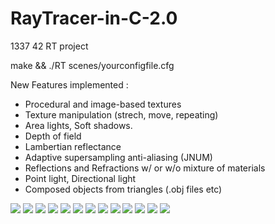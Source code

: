 # RayTracer-in-C-2.0
1337 42 RT project

make && ./RT scenes/yourconfigfile.cfg

New Features implemented :
- Procedural and image-based textures
- Texture manipulation (strech, move, repeating)
- Area lights, Soft shadows.
- Depth of field
- Lambertian reflectance
- Adaptive supersampling anti-aliasing (JNUM)
- Reflections and Refractions w/ or w/o mixture of materials
- Point light, Directional light
- Composed objects from triangles (.obj files etc)

<img src="https://github.com/msidqi/RayTracer-in-C-2.0/blob/master/img_README/1.png">
<img src="https://github.com/msidqi/RayTracer-in-C-2.0/blob/master/img_README/13.png">
<img src="https://github.com/msidqi/RayTracer-in-C-2.0/blob/master/img_README/10.png">
<img src="https://github.com/msidqi/RayTracer-in-C-2.0/blob/master/img_README/9.png">
<img src="https://github.com/msidqi/RayTracer-in-C-2.0/blob/master/img_README/2.png">
<img src="https://github.com/msidqi/RayTracer-in-C-2.0/blob/master/img_README/3.png">
<img src="https://github.com/msidqi/RayTracer-in-C-2.0/blob/master/img_README/4.png">
<img src="https://github.com/msidqi/RayTracer-in-C-2.0/blob/master/img_README/5.png">
<img src="https://github.com/msidqi/RayTracer-in-C-2.0/blob/master/img_README/6.png">
<img src="https://github.com/msidqi/RayTracer-in-C-2.0/blob/master/img_README/7.png">
<img src="https://github.com/msidqi/RayTracer-in-C-2.0/blob/master/img_README/8.png">
<img src="https://github.com/msidqi/RayTracer-in-C-2.0/blob/master/img_README/11.png">
<img src="https://github.com/msidqi/RayTracer-in-C-2.0/blob/master/img_README/12.png">

